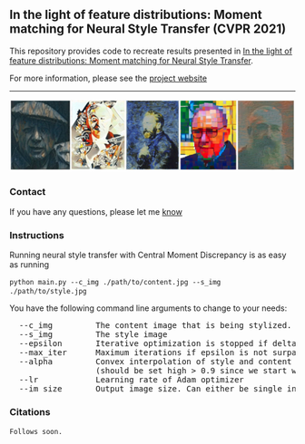 ## In the light of feature distributions: Moment matching for Neural Style Transfer (CVPR 2021)

This repository provides code to recreate results presented in [In the light of feature distributions: Moment matching for Neural Style Transfer](https://linktoarxiv.follows).

For more information, please see the [project website](https://linkfollowssoon.github.io)

<hr />
<img src="assets/teaser.jpg" />

### Contact
If you have any questions, please let me <a href="mailto:nikolai.kalischek@geod.baug.ethz.ch">know</a>

### Instructions
Running neural style transfer with Central Moment Discrepancy is as easy as running 
```shell
python main.py --c_img ./path/to/content.jpg --s_img ./path/to/style.jpg
``` 
You have the following command line arguments to change to your needs:
<pre>
  --c_img         The content image that is being stylized.
  --s_img         The style image
  --epsilon       Iterative optimization is stopped if delta value of moving average loss is smaller than this value.
  --max_iter      Maximum iterations if epsilon is not surpassed
  --alpha         Convex interpolation of style and content loss 
                  (should be set high > 0.9 since we start with content as target)
  --lr            Learning rate of Adam optimizer
  --im_size       Output image size. Can either be single integer for keeping aspect ratio or tuple.
</pre>

### Citations
```
Follows soon.
```
